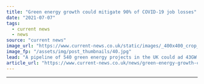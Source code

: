 ```yaml
---
title: "Green energy growth could mitigate 90% of COVID-19 job losses"
date: "2021-07-07"
tags: 
  - current news
  - news
source: "current news"
image_url: "https://www.current-news.co.uk/static/images/_400x400_crop_center-center/Solar_panel_installationGHG_-_credit_Maria_Godfrida_Pixabay.jpg"
image_fp: "/assets/img/post_thumbnails/40.jpg"
lead: "A pipeline of 540 green energy projects in the UK could ad 43GW of generation capacity and create more than 430,000 clean jobs, largely mitigating job losses caused by COVID-19, a new report has claimed."
article_url: "https://www.current-news.co.uk/news/green-energy-growth-could-mitigate-90-of-covid-19-job-losses?utm_source=rss-feeds&utm_medium=rss&utm_campaign=rss"
---
```


---
